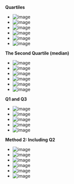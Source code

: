 **Quartiles**
- ![image](https://github.com/user-attachments/assets/6b152edb-9a7c-4fcc-a300-db077110c804)
- ![image](https://github.com/user-attachments/assets/0f694c41-fb17-46bd-8d98-96e45751dffe)
- ![image](https://github.com/user-attachments/assets/e40b8a3a-2740-4ca0-8bcf-2953a8fe8d9d)
- ![image](https://github.com/user-attachments/assets/47d76394-c796-48d6-af2e-b1875e837739)
- ![image](https://github.com/user-attachments/assets/7738ff7a-6963-4d6a-a1a5-af598fed42ea)
- ![image](https://github.com/user-attachments/assets/f25cc585-f47d-4c94-806d-486b1393a4db)

**The Second Quartile (median)**
- ![image](https://github.com/user-attachments/assets/6194ee53-57e9-4483-aab5-3f5fe8d2fe2d)
- ![image](https://github.com/user-attachments/assets/620992eb-ad68-4e56-9fd4-3c51b410014e)
- ![image](https://github.com/user-attachments/assets/fae47711-6564-47d9-b42b-39d9f37acc3d)
- ![image](https://github.com/user-attachments/assets/37e09eba-d3e5-41c9-ad4d-34826b0b1a23)
- ![image](https://github.com/user-attachments/assets/3aaca06b-afe6-46fd-9325-59b43b6f19c6)
- ![image](https://github.com/user-attachments/assets/4a1e0faa-464f-45e1-8c8e-aa7e00841104)

**Q1 and Q3**
- ![image](https://github.com/user-attachments/assets/62e34c4f-3b24-4109-adb0-49dbe7156f6b)
- ![image](https://github.com/user-attachments/assets/dfd992b3-8878-4758-b1ab-a7d24d85dba2)
- ![image](https://github.com/user-attachments/assets/0f7d4b5e-502b-4d97-8e45-2661568383bc)
- ![image](https://github.com/user-attachments/assets/832ae4e0-03f8-4ea4-8954-0076796e450d)
- ![image](https://github.com/user-attachments/assets/36f5c95a-95cd-4df1-bbbd-5d9e45ddf9de)

**Method 2: Including Q2**
- ![image](https://github.com/user-attachments/assets/e88cf6e6-8e3a-43aa-a973-c771429693de)
- ![image](https://github.com/user-attachments/assets/a73bb28f-b3f6-4321-8ca4-fe64092e4592)
- ![image](https://github.com/user-attachments/assets/5de1d5e3-0fbd-42c0-8260-c21a91814e6d)
- ![image](https://github.com/user-attachments/assets/11fe0d49-cfd6-4ef9-b461-a5a00b0974cf)
- ![image](https://github.com/user-attachments/assets/e7e78d16-167d-4197-a858-49bd236a3542)
- ![image](https://github.com/user-attachments/assets/857eedc3-2987-4591-9a8f-808b49b14236)




